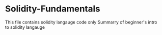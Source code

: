 # Solidity-Fundamentals

This file contains solidity langauge code only
Summarry of beginner's intro to solidity langauge

